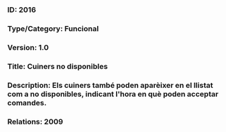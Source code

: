 ### ID: 2016
### Type/Category: Funcional
### Version: 1.0
### Title: Cuiners no disponibles
### Description: Els cuiners també poden aparèixer en el llistat com a no disponibles, indicant l'hora en què poden acceptar comandes.
### Relations: 2009
